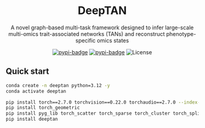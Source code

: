 <div align="center">

# DeepTAN

A novel graph-based multi-task framework designed to infer large-scale multi-omics trait-associated networks (TANs) and reconstruct phenotype-specific omics states

[![pypi-badge](https://img.shields.io/pypi/v/deeptan)](https://pypi.org/project/deeptan)
[![pypi-badge](https://img.shields.io/pypi/dm/deeptan.svg?label=Pypi%20downloads)](https://pypi.org/project/deeptan)
![License](https://img.shields.io/github/license/cma2015/DeepTAN)

</div>

## Quick start

```bash
conda create -n deeptan python=3.12 -y
conda activate deeptan

pip install torch==2.7.0 torchvision==0.22.0 torchaudio==2.7.0 --index-url https://download.pytorch.org/whl/cu128
pip install torch_geometric
pip install pyg_lib torch_scatter torch_sparse torch_cluster torch_spline_conv -f https://data.pyg.org/whl/torch-2.7.0+cu128.html
pip install deeptan
```
